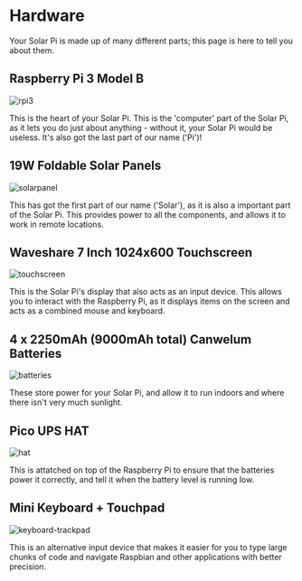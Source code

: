 # Hardware
Your Solar Pi is made up of many different parts; this page is here to tell you about them.

## Raspberry Pi 3 Model B
![rpi3](/img/rpi3.jpg)

This is the heart of your Solar Pi. This is the 'computer' part of the Solar Pi, as it lets you do just about anything - without it, your Solar Pi would be useless. It's also got the last part of our name ('Pi')!

## 19W Foldable Solar Panels
![solarpanel](/img/solarpanel.png)

This has got the first part of our name ('Solar'), as it is also a important part of the Solar Pi. This provides power to all the components, and allows it to work in remote locations.

## Waveshare 7 Inch 1024x600 Touchscreen
![touchscreen](/img/touchscreen.png)

This is the Solar Pi's display that also acts as an input device. This allows you to interact with the Raspberry Pi, as it displays items on the screen and acts as a combined mouse and keyboard.

## 4 x 2250mAh (9000mAh total) Canwelum Batteries
![batteries](/img/batteries.png)

These store power for your Solar Pi, and allow it to run indoors and where there isn't very much sunlight.

## Pico UPS HAT
![hat](/img/hat.png)

This is attatched on top of the Raspberry Pi to ensure that the batteries power it correctly, and tell it when the battery level is running low.

## Mini Keyboard + Touchpad
![keyboard-trackpad](/img/keyboard-trackpad.png)

This is an alternative input device that makes it easier for you to type large chunks of code and navigate Raspbian and other applications with better precision.